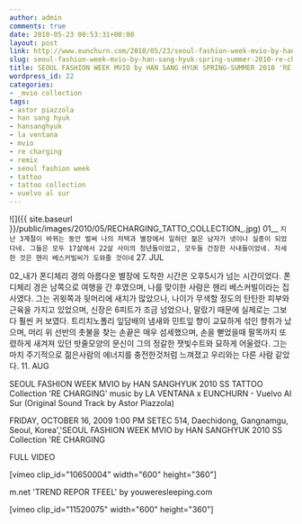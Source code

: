 ```yaml
---
author: admin
comments: true
date: 2010-05-23 00:53:31+00:00
layout: post
link: http://www.eunchurn.com/2010/05/23/seoul-fashion-week-mvio-by-han-sang-hyuk-spring-summer-2010-re-charging/
slug: seoul-fashion-week-mvio-by-han-sang-hyuk-spring-summer-2010-re-charging
title: SEOUL FASHION WEEK MVIO by HAN SANG HYUK SPRING-SUMMER 2010 'RE CHARGING'
wordpress_id: 22
categories:
- _mvio collection
tags:
- astor piazzola
- han sang hyuk
- hansanghyuk
- la ventana
- mvio
- re charging
- remix
- seoul fashion week
- tattoo
- tattoo collection
- vuelvo al sur
---
```


![]({{ site.baseurl }}/public/images/2010/05/RECHARGING_TATTO_COLLECTION_.jpg)
01__ `지난 3계절이 바뀌는 동안 벌써 나의 저택과 별장에서 일하던 젊은 남자가 넷이나 실종이 되었다네. 그들은 모두 17살에서 22살 사이의 청년들이었고, 모두들 건장한 사내들이었네. 자세한 것은 헨리 베스커빌씨가 도와줄 것이네` 27. JUL

02_내가 폰디체리 경의 아름다운 별장에 도착한 시간은 오후5시가 넘는 시간이었다.
폰디체리 경은 남쪽으로 여행을 간 후였으며, 나를 맞이한 사람은 헨리 베스커빌이라는 집사였다. 그는 귀윗쪽과 뒷머리에 새치가 많았으나, 나이가 무색할 정도의 탄탄한 피부와 근육을 가지고 있었으며, 신장은 6피트가 조금 넘었으나, 말랐기 때문에 실제로는 그보다 훨씬 커 보였다.
트리치노폴리 잎담배의 냄새와 민트잎 향이 교묘하게 섞인 향취가 났으며, 머리 위 선반의 촛불을 찾는 손끝은 매우 섬세했으며, 손을 뻗었을때 팔목까지 또렸하게 새겨져 있던 밧줄모양의 문신이 그의 정갈한 잿빛수트와 묘하게 어울렸다. 그는 마치 주기적으로 젊은사람의 에너지를 충전한것처럼 느껴졌고 우리와는 다른 사람 같았다. 11. AUG

SEOUL FASHION WEEK MVIO by HAN SANGHYUK 2010 SS TATTOO Collection 'RE CHARGING'
music by LA VENTANA x EUNCHURN - Vuelvo Al Sur (Original Sound Track by Astor Piazzola)



FRIDAY, OCTOBER 16, 2009
1:00 PM
SETEC 514, Daechidong, Gangnamgu, Seoul, Korea','SEOUL FASHION WEEK MVIO by HAN SANGHYUK 2010 SS Collection 'RE CHARGING

FULL VIDEO

[vimeo clip_id="10650004" width="600" height="360"]

m.net 'TREND REPOR TFEEL' by youweresleeping.com

[vimeo clip_id="11520075" width="600" height="360"]
